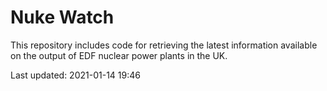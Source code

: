 # Nuke Watch

This repository includes code for retrieving the latest information available on the output of EDF nuclear power plants in the UK.

Last updated: 2021-01-14 19:46